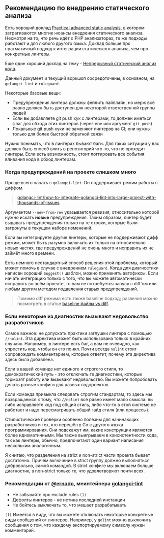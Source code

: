 ## Рекомендацию по внедрению статического анализа

Есть хороший доклад [Practical advanced static analysis](https://www.youtube.com/watch?v=bNdhjiMUBso), в котором затрагиваются
многие нюансы внедрения статического анализа. Несмотря на то, что речь идёт о PHP анализаторах, те же подходы работают
и для любого другого языка. Доклад больше про прагматичный подход к интеграции статического анализа, чем про конкретные линтеры.

Ещё один хороший доклад на тему - [Непрерывный статический анализ кода](https://www.youtube.com/watch?v=_Wv-PvZeRlI).

Данный документ и текущий воркшоп сосредоточены, в основном, на `golangci-lint` и `ruleguard`.

Некоторые базовые вещи:

* Предупреждения линтера должны фейлить пайплайн, но мерж всё равно должен быть доступен для некоторой ответственной группы людей
* Если вы добавляете git push хук с линтерами, то должен иметься флаг для обхода этих линтеров (через env или аргумент `git push`)
* Локальные git push хуки не заменяют линтеров на CI; они нужны только для более быстрой обратной связи

Нужно понимать, что в линтерах бывают баги. Для таких ситуаций у вас должен быть способ влить в репозиторий что-то, что не проходит линтеры.
Если есть возможность, стоит логгировать все события вливания кода в обход линтерам.

### Когда предупреждений на проекте слишком много

Проще всего начать с `golangci-lint`. Он поддерживает режим работы с диффом.

> [golangci-lint/how-to-integrate-golangci-lint-into-large-project-with-thousands-of-issues](https://golangci-lint.run/usage/faq/#how-to-integrate-golangci-lint-into-large-project-with-thousands-of-issues)

Аргументом `--new-from-rev` указывается ревизия, относительно которой нужно искать **новые** предупреждения.
Таким образом, линтер будет выдавать предупреждения только на те строки, которые были затронуты в текущем наборе изменений.

Если вы интегрируете другие линтеры, которые не поддерживают дифф режим, может быть разумно включать их только на относительно новых частях,
где предупреждений не очень много и исправить их не займёт много времени.

Есть немного нестандартный способ решения этой проблемы, который может помочь в случае с внедрением `ruleguard`.
Когда для диагностики написан хороший `Suggest()` шаблон, можно применять автофиксы. Если начать интеграцию только с того, что
вы можете автоматически исправить во всём проекте, то вам не потребуется запуск с diff'ом или любым другим методом подавления старых предупреждений.

> Помимо diff режима есть также baseline подход; различия можно посмотреть в статье [baseline файлы vs diff](https://habr.com/ru/post/508094/).

### Если некоторые из диагностик вызывают недовольство разработчиков

Самое важное: не допускать практики заглушки линтера с помощью `//nolint`. Эта директива может быть использована только в крайних случаях.
Например, в линтере есть баг, а вам не очевидно, как упростить код, чтобы он его понял.
Почти всегда `nolint` стоит сопровождать комментарием, которые ответит, почему эта директива здесь была добавлена.

Если в вашей команде нет единого и строгого стиля, то демократический путь - это отключать те диагностики, которые тормозят работу
или вызывают недовольство. Вы можете попробовать делать разные конфиги для разных подпроектов.

Если команда привыкла следовать строгим стандартам, то здесь мы возвращаемся к тому, что `//nolint` всё равно имеет мало смысла:
вы либо исправляете код под общий стиль, либо что-то в этой системе не работает и надо пересматривать общий гайд стиля (или процессы).

Стилистические проверки особенно полезны для начинающих разработчиков и тех, кто перешёл в Go с другого языка программирования.
Они подскажут им, какие конструкции являются более идиоматичными. Мы также выигрываем в консистентности кода, так как линтеры,
обычно, предпочитают один вариант написания нескольким аналогичным.

Я считаю, что разделения на strict и non-strict части проекта бывает достаточно. Причём включение в strict группу должно выполняться
добровольно, самой командой. В strict конфиге мы включаем больше диагностик, в non-strict только те, что удовлетворяют почти всех.

### Рекомендации от [@ernado](https://github.com/ernado), меинтейнера [golangci-lint](https://github.com/golangci/golangci-lint)

* Не забывайте про exclude rules `(1)`
* Дефолты линтеров - не истина последней инстанции
* Не бойтесь выключать то, что мешает разрабатывать

`(1)` Имеется в виду, что вы можете отключать некоторые конкретные виды сообщений от линтеров. Например, у `golint` можно выключить
сообщения о том, что каждому экспортируемому символу нужен комментарий.
